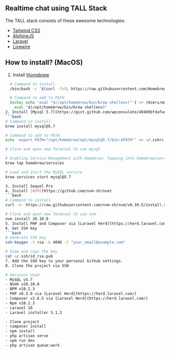 ## Realtime chat using TALL Stack

The TALL stack consists of these awesome technologies:
- [Tailwind CSS](https://tailwindcss.com/)
- [AlphineJS](https://alpinejs.dev/)
- [Laravel](https://laravel.com/)
- [Livewire](https://laravel-livewire.com/)

## How to install? (MacOS)

1. Install [Homebrew](https://brew.sh/)
```bash
  # Command to install
  /bin/bash -c "$(curl -fsSL https://raw.githubusercontent.com/Homebrew/install/HEAD/install.sh)"

  # Command to add to PATH
  (echo; echo 'eval "$(/opt/homebrew/bin/brew shellenv)"') >> /Users/mussyahmi/.zprofile
    eval "$(/opt/homebrew/bin/brew shellenv)"
2. Install [Mysql 5.7](https://gist.github.com/wpconsulate/40469bfdafad9fdd0afc3e260a5586a7)
```bash
# Command to install
brew install mysql@5.7

# Command to add to PATH
echo 'export PATH="/opt/homebrew/opt/mysql@5.7/bin:$PATH"' >> ~/.zshrc

# Close and open new Terminal to use mysql

# Enabling Service Management with Homebrew: Tapping into homebrew/services
brew tap homebrew/services

# Load and start the MySQL service
brew services start mysql@5.7

3. Install Sequel Pro
4. Install [NVM](https://github.com/nvm-sh/nvm)
```bash
# Command to install
curl -o- https://raw.githubusercontent.com/nvm-sh/nvm/v0.39.5/install.sh | bash

# Close and open new Terminal to use nvm
nvm install 20.10.0
5. Install PHP and Composer via [Laravel Herd](https://herd.laravel.com/)
6. Get SSH key
```bash
# Generate SSH key
ssh-keygen -t rsa -b 4096 -C "your_email@example.com"

# View and copy the key
cat ~/.ssh/id_rsa.pub
7. Add the SSH key to your personal Github settings.
8. Clone the project via SSH

# Versions Used
- MySQL v5.7
- Node v20.10.0
- NPM v10.2.3
- PHP v8.3.0 via [Laravel Herd](https://herd.laravel.com/)
- Composer v2.6.5 via [Laravel Herd](https://herd.laravel.com/)
- Npm v10.2.3
- Laravel 10
- Laravel installer 5.1.2

- Clone project
- composer install
- npm install
- php artisan serve
- npm run dev
- php artisan queue:work
